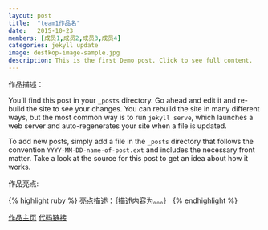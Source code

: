 ```yaml
---
layout: post
title:  "team1作品名"
date:   2015-10-23
members: [成员1,成员2,成员3,成员4]
categories: jekyll update
image: destkop-image-sample.jpg
description: This is the first Demo post. Click to see full content.
---
```

作品描述：

You’ll find this post in your `_posts` directory. Go ahead and edit it and re-build the site to see your changes. You can rebuild the site in many different ways, but the most common way is to run `jekyll serve`, which launches a web server and auto-regenerates your site when a file is updated.

To add new posts, simply add a file in the `_posts` directory that follows the convention `YYYY-MM-DD-name-of-post.ext` and includes the necessary front matter. Take a look at the source for this post to get an idea about how it works.

作品亮点:

{% highlight ruby %}
亮点描述：｛描述内容为。。。｝
{% endhighlight %}

[作品主页][MainPage] [代码链接][CodeBase]

[CodeBase]: http://jekyllrb.com
[MainPage]: https://github.com/jekyll/jekyll
